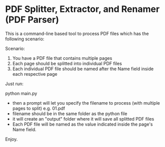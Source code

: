 # PDF Splitter, Extractor, and Renamer (PDF Parser)

This is a command-line based tool to process PDF files which has the following scenario:

Scenario:
1. You have a PDF file that contains multiple pages
2. Each page should be splitted into individual PDF files
3. Each individual PDF file should be named after the Name field inside each respective page

Just run:

python main.py


- then a prompt will let you specify the filename to process (with multiple pages to split) e.g. 01.pdf 
- filename should be in the same folder as the python file
- it will create an "output" folder where it will save all splitted PDF files
- Each PDF file will be named as the value indicated inside the page's Name field.


Enjoy.
